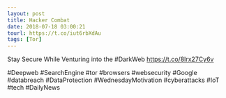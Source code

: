 ```yaml
---
layout: post
title: Hacker Combat
date: 2018-07-18 03:00:21
tourl: https://t.co/iut6rbXdAu
tags: [Tor]
---
```

Stay Secure While Venturing into the #DarkWeb 
https://t.co/8lrx27Cy6v

#Deepweb #SearchEngine #tor #browsers #websecurity #Google #databreach #DataProtection #WednesdayMotivation #cyberattacks #IoT #tech #DailyNews